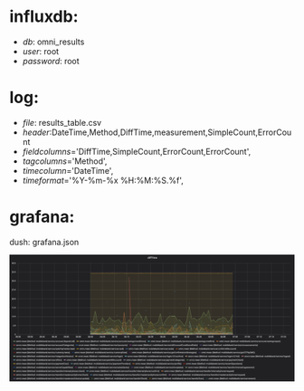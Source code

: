# influxdb:
- *db*: omni_results
- *user*: root
- *password*: root

# log:
- *file*: results_table.csv
- *header*:DateTime,Method,DiffTime,measurement,SimpleCount,ErrorCount
- *fieldcolumns*='DiffTime,SimpleCount,ErrorCount,ErrorCount',
- *tagcolumns*='Method',
- *timecolumn*='DateTime',
- *timeformat*='%Y-%m-%x %H:%M:%S.%f',

# grafana:
dush: grafana.json

![diffTime](https://github.com/1ac/sender-influx/blob/master/img/diffTime.png)
